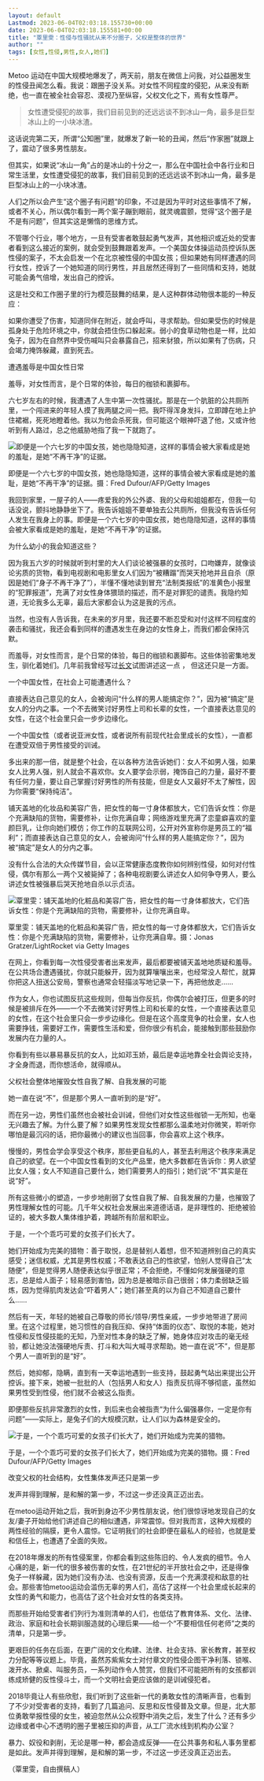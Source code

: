 ```yaml
---
layout: default
Lastmod: 2023-06-04T02:03:18.155730+00:00
date: 2023-06-04T02:03:18.155581+00:00
title: "覃里雯：性侵与性骚扰从来不分圈子，父权是整体的世界"
author: ""
tags: [女性,性侵,男性,女人,她们]
---
```


Metoo 运动在中国大规模地爆发了，两天前，朋友在微信上问我，对公益圈发生的性侵丑闻怎么看。我说：跟圈子没关系。对女性不同程度的侵犯，从来没有断绝，也一直在被全社会容忍、漠视乃至纵容，父权文化之下，焉有女性尊严。

> 女性遭受侵犯的故事，我们目前见到的还远远谈不到冰山一角，最多是巨型冰山上的一小块冰渣。

这话说完第二天，所谓“公知圈”里，就爆发了新一轮的丑闻，然后“作家圈”就跟上了，震动了很多男性朋友。

但其实，如果说“冰山一角”占的是冰山的十分之一，那么在中国社会中各行业和日常生活里，女性遭受侵犯的故事，我们目前见到的还远远谈不到冰山一角，最多是巨型冰山上的一小块冰渣。

人们之所以会产生“这个圈子有问题“的印象，不过是因为平时对这些事情不了解，或者不关心，所以偶尔看到一两个案子蹦到眼前，就灵魂震颤，觉得“这个圈子是不是有问题”，但其实这是懒惰的思维方式。

不管哪个行业，哪个地方，一旦有受害者敢鼓起勇气发声，其他相识或近处的受害者看到这么接近的案例，就会受到鼓舞跟着发声。一个美国女体操运动员控诉队医性侵的案子，不太会启发一个在北京被性侵的中国女孩；但如果她有同样遭遇的同行女性，控诉了一个她知道的同行男性，并且居然还得到了一些同情和支持，她就可能会勇气倍增，发出自己的控诉。

这是社交和工作圈子里的行为模范鼓舞的结果，是人这种群体动物很本能的一种反应：

如果你遭受了伤害，知道同伴在附近，就会呼叫，寻求帮助。但如果受伤的时候是孤身处于危险环境之中，你就会捂住伤口躲起来。弱小的食草动物也是一样，比如兔子，因为在自然界中受伤喊叫只会暴露自己，招来豺狼，所以如果有了伤病，只会竭力掩饰躲藏，直到死去。

遭遇羞辱是中国女性日常

羞辱，对女性而言，是个日常的体验，每日的枷锁和裹脚布。

六七岁左右的时候，我遭遇了人生中第一次性骚扰。那是在一个肮脏的公共厕所里，一个闯进来的年轻人摸了我两腿之间一把。我吓得浑身发抖，立即蹲在地上护住裙裾，死死地瞪着他。我以为他会杀死我，但可能这个眼神吓退了他，又或许他听到有人路过，总之他威胁地指了我一下就跑了。

![即便是一个六七岁的中国女孩，她也隐隐知道，这样的事情会被大家看成是她的羞耻，是她“不再干净”的证据。](https://images.weserv.nl/?url=https%3A//d32kak7w9u5ewj.cloudfront.net/media/image/2018/07/ea01fba6a19c440b9b4bd56fb8fbeb7b.jpg%3FimageView2/1/w/1080/h/720/format/jpg)

即便是一个六七岁的中国女孩，她也隐隐知道，这样的事情会被大家看成是她的羞耻，是她“不再干净”的证据。摄：Fred Dufour/AFP/Getty Images

我回到家里，一屋子的人——疼爱我的外公外婆、我的父母和姐姐都在，但我一句话没说，颤抖地静静坐下了。我告诉姐姐不要单独去公共厕所，但我没有告诉任何人发生在我身上的事。即便是一个六七岁的中国女孩，她也隐隐知道，这样的事情会被大家看成是她的羞耻，是她“不再干净”的证据。

为什么幼小的我会知道这些？

因为我五六岁的时候就听到村里的大人们谈论被强暴的女孩时，口吻嫌弃，就像谈论劣质的货物，看到电视剧和电影里女人们因为“被糟蹋”而哭天抢地并且自杀（原因是她们“身子不再干净了”），半懂不懂地读到冒充“法制类报纸”的准黄色小报里的“犯罪报道”，充满了对女性身体猥琐的描述，而不是对罪犯的谴责。我隐约知道，无论我多么无辜，最后大家都会认为这是我的污点。

当然，也没有人告诉我，在未来的岁月里，我还要不断忍受和对付这样不同程度的袭击和骚扰，我还会看到同样的遭遇发生在身边的女性身上，而我们都会保持沉默。

而羞辱，对女性而言，是个日常的体验，每日的枷锁和裹脚布。这些体验密集地发生，驯化着她们。几年前我曾经写过[长文](http://blog.sina.com.cn/s/blog_68302f9d0101nv08.html)试图讲述这一点 ， 但这还只是一方面。

一个中国女性，在社会上可能遭遇什么？

直接表达自己意见的女人，会被询问“什么样的男人能搞定你？”，因为被“搞定”是女人的分内之事。一个不去微笑讨好男性上司和长辈的女性，一个直接表达意见的女性，在这个社会里只会一步步边缘化。

一个中国女性（或者说亚洲女性，或者说所有前现代社会里成长的女性），一直都在遭受双倍于男性接受的训诫。

多出来的那一倍，就是整个社会，在以各种方法告诉她们：女人不如男人强，如果女人比男人强，别人就会不喜欢你。女人要学会示弱，掩饰自己的力量，最好不要有任何力量，要让自己掌握讨好男性的所有技能，但是女人又最好不太了解性，因为你需要“保持纯洁”。

铺天盖地的化妆品和美容广告，把女性的每一寸身体都放大，它们告诉女性：你是个充满缺陷的货物，需要修补，让你充满自卑；网络游戏里充满了恋童癖喜欢的童颜巨乳，让你向她们模仿；你工作的互联网公司，公开对外宣称你是男员工的“福利”；而直接表达自己意见的女人，会被询问“什么样的男人能搞定你？”，因为被“搞定”是女人的分内之事。

没有什么合法的大众传媒节目，会以正常健康态度教你如何辨别性侵，如何对付性侵，偶尔有那么一两个又被毙掉了；各种电视剧要么讲述女人如何争夺男人，要么讲述女性被强暴后哭天抢地自杀以示贞洁。

![覃里雯：铺天盖地的化粧品和美容广告，把女性的每一寸身体都放大，它们告诉女性：你是个充满缺陷的货物，需要修补，让你充满自卑。](https://images.weserv.nl/?url=https%3A//d32kak7w9u5ewj.cloudfront.net/media/image/2018/07/157a037ff4ea4652892304a8cb061459.jpg%3FimageView2/1/w/1080/h/720/format/jpg)

覃里雯：铺天盖地的化粧品和美容广告，把女性的每一寸身体都放大，它们告诉女性：你是个充满缺陷的货物，需要修补，让你充满自卑。摄：Jonas Gratzer/LightRocket via Getty Images

在网上，你看到每一次性侵受害者出来发声，最后都要被铺天盖地地质疑和羞辱。在公共场合遭遇骚扰，你就只能躲开，因为就算嚷嚷出来，也经常没人帮忙，就算你把这人扭送公安局，警察也通常会轻描淡写地记录一下，再把他放走……

作为女人，你也试图反抗这些规则，但每当你反抗，你偶尔会被打压，但更多的时候是被排斥在外——一个不去微笑讨好男性上司和长辈的女性，一个直接表达意见的女性，在这个社会里只会一步步边缘化。但是在这个高度竞争的社会里，女人也需要挣钱，需要好工作，需要性生活和爱，但你很少有机会，能接触到那些鼓励你发展内在力量的人。

你看到有些以暴易暴反抗的女人，比如邓玉娇，最后是幸运地靠全社会舆论支持，才全身而退，而你想活命，就得顺从。

父权社会整体地摧毁女性自我了解、自我发展的可能

她一直在说“不”，但是那个男人一直听到的是“好”。

而在另一边，男性们虽然也会被社会训诫，但他们对女性这些枷锁一无所知，也毫无兴趣去了解。为什么要了解？如果男性发现女性都那么温柔地对你微笑，聆听你哪怕是最沉闷的话，把你最微小的建议也当回事，你会喜欢上这个秩序。

慢慢的，男性会学会享受这个秩序，那些更自私的人，甚至去利用这个秩序来满足自己的欲望。在一个中国女性看到的文化产品里，绝大多数都在告诉你：男人欲望比女人强；女人不知道自己要什么，她们需要男人的指引；她们说“不”其实是在说“好”。

所有这些微小的塑造，一步步地削弱了女性自我了解、自我发展的力量，也摧毁了男性理解女性的可能。几千年父权社会发展出来道德话语，是非理性的、拒绝被验证的，被大多数人集体维护着，跨越所有阶层和职业。

于是，一个个乖巧可爱的女孩子们长大了。

她们开始成为完美的猎物：善于取悦，总是替别人着想，但不知道辨别自己的真实感受；迷信权威，尤其是男性权威；不敢表达自己的性欲望，怕别人觉得自己“太随便”，但是觉得男人随便表达似乎很正常；不会拒绝，不懂如何发展强硬的意志，总是给人面子；轻易感到害怕，因为总是被暗示自己很弱；体力柔弱缺乏锻炼，因为觉得肌肉发达会“吓着男人”；她们甚至真的以为自己不知道自己要什么……

然后有一天，年轻的她被自己尊敬的师长/领导/男性亲戚，一步步地带进了房间里。在这个过程里，她习惯性的自我压抑、保持“体面的仪态”、取悦的本能，她对性侵和反性侵技能的无知，乃至对性本身的缺乏了解，她身体应对攻击的毫无经验，都让她没法强硬地斥责、打斗和大叫大喊寻求帮助。她一直在说“不”，但是那个男人一直听到的是“好”。

然后，她抑郁，隐瞒，直到有一天幸运地遇到一些支持，鼓起勇气站出来提出公开控诉。接下来，她被一批批的人（包括男人和女人）指责反抗得不够彻底，虽然如果男性受到性侵，他们就不会被这么指责。

即便那些反抗非常激烈的女性，到后来也会被指责“为什么偏强暴你，一定是你有问题”——实际上，是兔子们的大规模沉默，让人们以为森林是安全的。

![于是，一个个乖巧可爱的女孩子们长大了，她们开始成为完美的猎物。](https://images.weserv.nl/?url=https%3A//d32kak7w9u5ewj.cloudfront.net/media/image/2018/07/02c0b5fd14f045379f7b9862453c612d.jpg%3FimageView2/1/w/1080/h/720/format/jpg)

于是，一个个乖巧可爱的女孩子们长大了，她们开始成为完美的猎物。摄：Fred Dufour/AFP/Getty Images

改变父权的社会结构，女性集体发声还只是第一步

发声并得到理解，是和解的第一步，不过这一步还没真正迈出去。

在metoo运动开始之后，我听到身边不少男性朋友说，他们很惊讶地发现自己的女友/妻子开始给他们讲述自己的相似遭遇，非常震惊。但对我而言，这种大规模的两性经验的隔膜，更令人震惊。它证明我们的社会即便在最私人的经验，也就是爱和信任上，也遭遇了全面的失败。

在2018年爆发的所有性侵案里，你都会看到这些陈旧的、令人发疯的细节。令人心痛的是，新一代的很多被伤害的女性，在21世纪的半开放社会之中，还是得像兔子一样躲藏，因为她们没有办法、也没有资源，反击一个充满漠视和敌意的社会。那些害怕metoo运动会滥伤无辜的男人们，高估了这样一个社会里成长起来的女性的勇气和能力，也高估了这个社会对女性的各类支持。

而那些开始给受害者们列行为准则清单的人们，也低估了教育体系、文化、法律、政治、家庭和社会长期驯服造就的心理后果——给一个“不要相信任何老师”之类的清单，只是第一步。

更艰巨的任务在后面，在更广阔的文化构建、法律、社会支持、家长教育，甚至权力分配等等议题上。毕竟，虽然苏紫紫女士对付章文的性侵企图干净利落、锁喉、泼开水、掀桌、叫服务员，一系列动作令人赞赏，但我们不可能把所有的女孩都训练成矫健的反性侵斗士，而一个文明社会更应该做的是训诫侵犯者。

2018毕竟让人有些欣慰，我们听到了这些新一代的勇敢女性的清晰声音，也看到了不少对受害者的支持，看到了几篇追问、反思和反性侵普及文章。但是，北大那位勇敢举报性侵的女生，被迫忽然从公众视野中消失之后，发生了什么？还有多少边缘或者中心不透明的圈子里被压抑的声音，从工厂流水线到机构办公室？

暴力、奴役和剥削，无论是哪一种，都会造成反弹——在公共事务和私人事务里都是如此。发声并得到理解，是和解的第一步，不过这一步还没真正迈出去。

（覃里雯，自由撰稿人）

